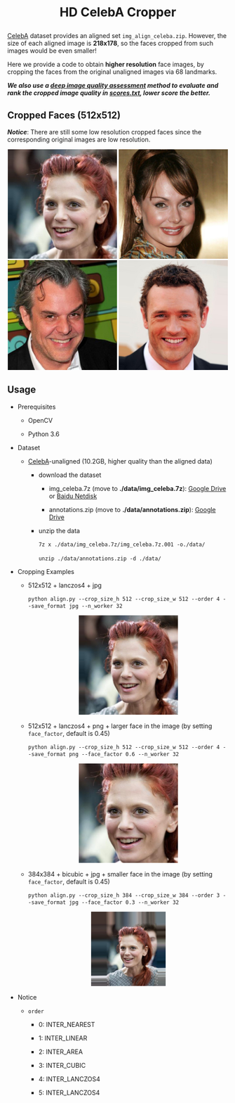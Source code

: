 # <p align="center"> HD CelebA Cropper

[CelebA](http://mmlab.ie.cuhk.edu.hk/projects/CelebA.html) dataset provides an aligned set `img_align_celeba.zip`. However, the size of each aligned image is **218x178**, so the faces cropped from such images would be even smaller!

Here we provide a code to obtain **higher resolution** face images, by cropping the faces from the original unaligned images via 68 landmarks.

***We also use a [deep image quality assessment](https://github.com/dmaniry/deepIQA) method to evaluate and rank the cropped image quality in [scores.txt](scores.txt), lower score the better.***

## Cropped Faces (512x512)

***Notice***: There are still some low resolution cropped faces since the corresponding original images are low resolution.

<p align="center">
<img src="./pics/1.jpg" width="49.5%"> <img src="./pics/2.jpg" width="49.5%">
<img src="./pics/3.jpg" width="49.5%"> <img src="./pics/4.jpg" width="49.5%">
</p>

## Usage

- Prerequisites

    - OpenCV

    - Python 3.6

- Dataset

    - [CelebA](http://openaccess.thecvf.com/content_iccv_2015/papers/Liu_Deep_Learning_Face_ICCV_2015_paper.pdf)-unaligned (10.2GB, higher quality than the aligned data)

        - download the dataset

            - img_celeba.7z (move to **./data/img_celeba.7z**): [Google Drive](https://drive.google.com/drive/folders/0B7EVK8r0v71pTUZsaXdaSnZBZzg) or [Baidu Netdisk](https://pan.baidu.com/s/1eSNpdRG#list/path=%2Fsharelink2785600790-938296576863897%2FCelebA%2FImg&parentPath=%2Fsharelink2785600790-938296576863897)

            - annotations.zip (move to **./data/annotations.zip**): [Google Drive](https://drive.google.com/file/d/1xd-d1WRnbt3yJnwh5ORGZI3g-YS-fKM9/view?usp=sharing)

        - unzip the data

            ```console
            7z x ./data/img_celeba.7z/img_celeba.7z.001 -o./data/

            unzip ./data/annotations.zip -d ./data/
            ```

- Cropping Examples

    - 512x512 + lanczos4 + jpg

        ```console
        python align.py --crop_size_h 512 --crop_size_w 512 --order 4 --save_format jpg --n_worker 32
        ```

        <p align="center"> <img src="./pics/512_lanczos4.jpg" width="49.5%"> </p>

    - 512x512 + lanczos4 + png + larger face in the image (by setting `face_factor`, default is 0.45)

        ```console
        python align.py --crop_size_h 512 --crop_size_w 512 --order 4 --save_format png --face_factor 0.6 --n_worker 32
        ```

        <p align="center">  <img src="./pics/512_lanczos4_0.6.png" width="49.5%"> </p>

    - 384x384 + bicubic + jpg + smaller face in the image (by setting `face_factor`, default is 0.45)

        ```console
        python align.py --crop_size_h 384 --crop_size_w 384 --order 3 --save_format jpg --face_factor 0.3 --n_worker 32
        ```

        <p align="center">  <img src="./pics/384_bicubic.jpg" width="37.125%"> </p>

- Notice

    - `order`

        - 0: INTER_NEAREST

        - 1: INTER_LINEAR

        - 2: INTER_AREA

        - 3: INTER_CUBIC

        - 4: INTER_LANCZOS4

        - 5: INTER_LANCZOS4

